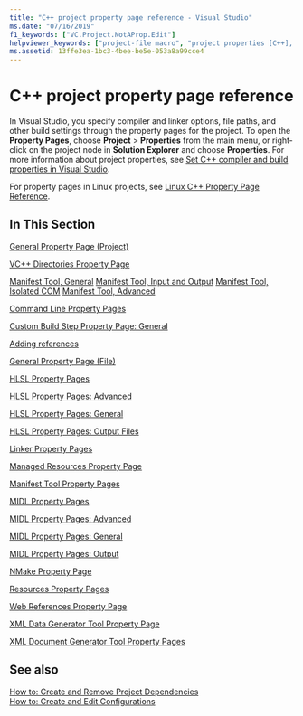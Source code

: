```yaml
---
title: "C++ project property page reference - Visual Studio"
ms.date: "07/16/2019"
f1_keywords: ["VC.Project.NotAProp.Edit"]
helpviewer_keywords: ["project-file macro", "project properties [C++], default values", "user-defined values", "project properties [C++], setting", "macros, project-file", "property pages, project settings", "C++ projects, properties", "build macro", "user-defined macros"]
ms.assetid: 13ffe3ea-1bc3-4bee-be5e-053a8a99cce4
---
```

# C++ project property page reference

In Visual Studio, you specify compiler and linker options, file paths, and other build settings through the property pages for the project. To open the **Property Pages**, choose  **Project** > **Properties** from the main menu, or right-click on the project node in **Solution Explorer** and choose **Properties**. For more information about project properties, see [Set C++ compiler and build properties in Visual Studio](../working-with-project-properties.md).

For property pages in Linux projects, see [Linux C++ Property Page Reference](../../linux/prop-pages-linux.md).

## In This Section

[General Property Page (Project)](general-property-page-project.md)

[VC++ Directories Property Page](vcpp-directories-property-page.md)

[Manifest Tool, General](general-manifest-tool-configuration-properties.md)
[Manifest Tool, Input and Output](input-and-output-manifest-tool.md)
[Manifest Tool, Isolated COM](isolated-com-manifest-tool.md)
[Manifest Tool, Advanced](advanced-manifest-tool.md)


[Command Line Property Pages](command-line-property-pages.md)

[Custom Build Step Property Page: General](custom-build-step-property-page-general.md)

[Adding references](../adding-references-in-visual-cpp-projects.md)

[General Property Page (File)](general-property-page-file.md)





[HLSL Property Pages](hlsl-property-pages.md)

[HLSL Property Pages: Advanced](hlsl-property-pages-advanced.md)

[HLSL Property Pages: General](hlsl-property-pages-general.md)

[HLSL Property Pages: Output Files](hlsl-property-pages-output-files.md)





[Linker Property Pages](linker-property-pages.md)

[Managed Resources Property Page](managed-resources-property-page.md)

[Manifest Tool Property Pages](manifest-tool-property-pages.md)

[MIDL Property Pages](midl-property-pages.md)

[MIDL Property Pages: Advanced](midl-property-pages-advanced.md)

[MIDL Property Pages: General](midl-property-pages-general.md)

[MIDL Property Pages: Output](midl-property-pages-output.md)

[NMake Property Page](nmake-property-page.md)

[Resources Property Pages](resources-property-pages.md)



[Web References Property Page](web-references-property-page.md)

[XML Data Generator Tool Property Page](xml-data-generator-tool-property-page.md)

[XML Document Generator Tool Property Pages](xml-document-generator-tool-property-pages.md)

## See also

[How to: Create and Remove Project Dependencies](/visualstudio/ide/how-to-create-and-remove-project-dependencies)<br>
[How to: Create and Edit Configurations](/visualstudio/ide/how-to-create-and-edit-configurations)
